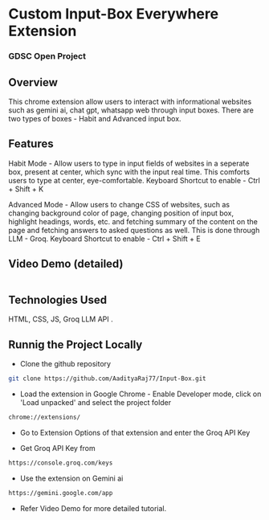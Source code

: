 
# Custom Input-Box Everywhere Extension

### GDSC Open Project

## Overview
This chrome extension allow users to interact with informational websites such as gemini ai, chat gpt, whatsapp web through input boxes. There are two types of boxes - Habit and Advanced input box.
## Features
Habit Mode - Allow users to type in input fields of websites in a seperate box, present at center, which sync with the input real time. This comforts users to type at center, eye-comfortable.
Keyboard Shortcut to enable - Ctrl + Shift + K

Advanced Mode - Allow users to change CSS of websites, such as changing background color of page, changing position of input box, highlight headings, words, etc. and fetching summary of the content on the page and fetching answers to asked questions as well. This is done through LLM - Groq.
Keyboard Shortcut to enable - Ctrl + Shift + E

## Video Demo (detailed)
```bash

``` 

## Technologies Used
HTML, CSS, JS, Groq LLM API .

## Runnig the Project Locally
* Clone the github repository

```bash
git clone https://github.com/AadityaRaj77/Input-Box.git
```
* Load the extension in Google Chrome - Enable Developer mode, click on 'Load unpacked' and select the project folder

```bash
chrome://extensions/
```
* Go to Extension Options of that extension and enter the Groq API Key

* Get Groq API Key from

```bash
https://console.groq.com/keys
```

* Use the extension on Gemini ai

```bash
https://gemini.google.com/app
```
* Refer Video Demo for more detailed tutorial.